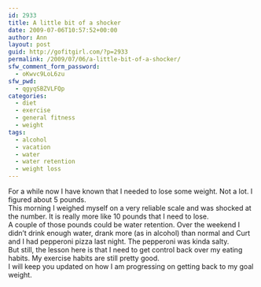 ```yaml
---
id: 2933
title: A little bit of a shocker
date: 2009-07-06T10:57:52+00:00
author: Ann
layout: post
guid: http://gofitgirl.com/?p=2933
permalink: /2009/07/06/a-little-bit-of-a-shocker/
sfw_comment_form_password:
  - oKwvc9LoL6zu
sfw_pwd:
  - qgyqSBZVLFQp
categories:
  - diet
  - exercise
  - general fitness
  - weight
tags:
  - alcohol
  - vacation
  - water
  - water retention
  - weight loss
---
```

For a while now I have known that I needed to lose some weight. Not a lot. I figured about 5 pounds.  
This morning I weighed myself on a very reliable scale and was shocked at the number. It is really more like 10 pounds that I need to lose.  
A couple of those pounds could be water retention. Over the weekend I didn&#8217;t drink enough water, drank more (as in alcohol) than normal and Curt and I had pepperoni pizza last night. The pepperoni was kinda salty.  
But still, the lesson here is that I need to get control back over my eating habits. My exercise habits are still pretty good.  
I will keep you updated on how I am progressing on getting back to my goal weight.